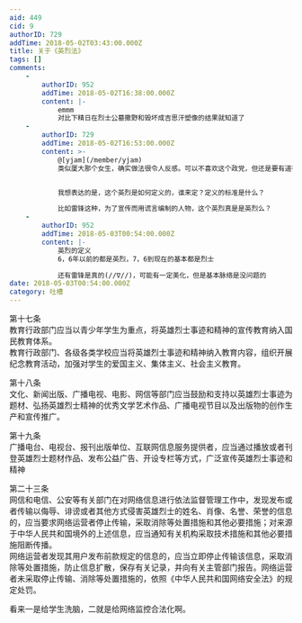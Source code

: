 ```yaml
---
aid: 449
cid: 9
authorID: 729
addTime: 2018-05-02T03:43:00.000Z
title: 关于《英烈法》
tags: []
comments:
    -
        authorID: 952
        addTime: 2018-05-02T16:38:00.000Z
        content: |-
            emmm  
            对比下精日在烈士公墓撒野和毁坏成吉思汗塑像的结果就知道了
    -
        authorID: 729
        addTime: 2018-05-02T16:53:00.000Z
        content: >-
            @[yjam](/member/yjam)
            类似厦大那个女生，确实做法很令人反感。可以不喜欢这个政党，但还是要有道德底线的，要有基本的良知与是非观。


            我想表达的是，这个英烈是如何定义的，谁来定？定义的标准是什么？  

            比如雷锋这种，为了宣传而用谎言编制的人物，这个英烈真是是英烈么？
    -
        authorID: 952
        addTime: 2018-05-03T00:54:00.000Z
        content: |-
            英烈的定义  
            6，6年以前的都是英烈，7，6到现在的基本都是烈士

            还有雷锋是真的(//∇//)，可能有一定美化，但是基本脉络是没问题的
date: 2018-05-03T00:54:00.000Z
category: 吐槽
---
```


第十七条  
教育行政部门应当以青少年学生为重点，将英雄烈士事迹和精神的宣传教育纳入国民教育体系。  
教育行政部门、各级各类学校应当将英雄烈士事迹和精神纳入教育内容，组织开展纪念教育活动，加强对学生的爱国主义、集体主义、社会主义教育。

第十八条  
文化、新闻出版、广播电视、电影、网信等部门应当鼓励和支持以英雄烈士事迹为题材、弘扬英雄烈士精神的优秀文学艺术作品、广播电视节目以及出版物的创作生产和宣传推广。

第十九条  
广播电台、电视台、报刊出版单位、互联网信息服务提供者，应当通过播放或者刊登英雄烈士题材作品、发布公益广告、开设专栏等方式，广泛宣传英雄烈士事迹和精神

第二十三条  
网信和电信、公安等有关部门在对网络信息进行依法监督管理工作中，发现发布或者传输以侮辱、诽谤或者其他方式侵害英雄烈士的姓名、肖像、名誉、荣誉的信息的，应当要求网络运营者停止传输，采取消除等处置措施和其他必要措施；对来源于中华人民共和国境外的上述信息，应当通知有关机构采取技术措施和其他必要措施阻断传播。  
网络运营者发现其用户发布前款规定的信息的，应当立即停止传输该信息，采取消除等处置措施，防止信息扩散，保存有关记录，并向有关主管部门报告。网络运营者未采取停止传输、消除等处置措施的，依照《中华人民共和国网络安全法》的规定处罚。

看来一是给学生洗脑，二就是给网络监控合法化啊。
